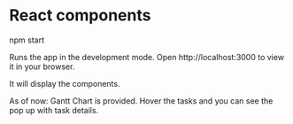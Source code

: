 React components
================

npm start

Runs the app in the development mode.
Open http://localhost:3000 to view it in your browser.

It will display the components.

As of now:
    Gantt Chart is provided.
        Hover the tasks and you can see the pop up with task details.



